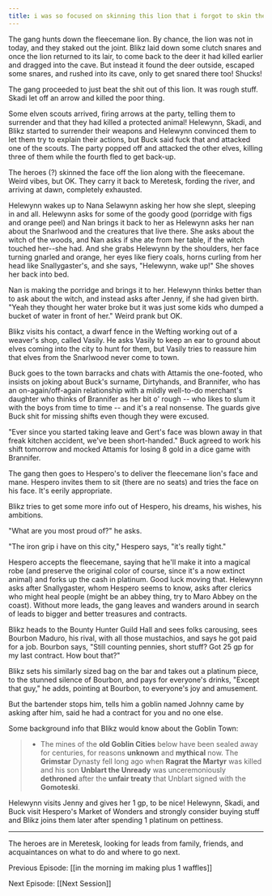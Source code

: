 ```yaml
---
title: i was so focused on skinning this lion that i forgot to skin these people 
---
```


The gang hunts down the fleecemane lion. By chance, the lion was not in today, and they staked out the joint. Blikz laid down some clutch snares and once the lion returned to its lair, to come back to the deer it had killed earlier and dragged into the cave. But instead it found the deer outside, escaped some snares, and rushed into its cave, only to get snared there too! Shucks!

The gang proceeded to just beat the shit out of this lion. It was rough stuff. Skadi let off an arrow and killed the poor thing. 

Some elven scouts arrived, firing arrows at the party, telling them to surrender and that they had killed a protected animal! Helewynn, Skadi, and Blikz started to surrender their weapons and Helewynn convinced them to let them try to explain their actions, but Buck said fuck that and attacked one of the scouts. The party popped off and attacked the other elves, killing three of them while the fourth fled to get back-up.

The heroes (?) skinned the face off the lion along with the fleecemane. Weird vibes, but OK. They carry it back to Meretesk, fording the river, and arriving at dawn, completely exhausted. 

Helewynn wakes up to Nana Selawynn asking her how she slept, sleeping in and all. Helewynn asks for some of the goody good (porridge with figs and orange peel) and Nan brings it back to her as Helewynn asks her nan about the Snarlwood and the creatures that live there. She asks about the witch of the woods, and Nan asks if she ate from her table, if the witch touched her--she had. And she grabs Helewynn by the shoulders, her face turning gnarled and orange, her eyes like fiery coals, horns curling from her head like Snallygaster's, and she says, "Helewynn, wake up!" She shoves her back into bed. 

Nan is making the porridge and brings it to her. Helewynn thinks better than to ask about the witch, and instead asks after Jenny, if she had given birth. "Yeah they thought her water broke but it was just some kids who dumped a bucket of water in front of her." Weird prank but OK.

Blikz visits his contact, a dwarf fence in the Wefting working out of a weaver's shop, called Vasily. He asks Vasily to keep an ear to ground about elves coming into the city to hunt for them, but Vasily tries to reassure him that elves from the Snarlwood never come to town. 

Buck goes to the town barracks and chats with Attamis the one-footed, who insists on joking about Buck's surname, Dirtyhands, and Brannifer, who has an on-again/off-again relationship with a mildly well-to-do merchant's daughter who thinks of Brannifer as her bit o' rough -- who likes to slum it with the boys from time to time -- and it's a real nonsense. The guards give Buck shit for missing shifts even though they were excused. 

"Ever since you started taking leave and Gert's face was blown away in that freak kitchen accident, we've been short-handed." Buck agreed to work his shift tomorrow and mocked Attamis for losing 8 gold in a dice game with Brannifer. 

The gang then goes to Hespero's to deliver the fleecemane lion's face and mane. Hespero invites them to sit (there are no seats) and tries the face on his face. It's eerily appropriate. 

Blikz tries to get some more info out of Hespero, his dreams, his wishes, his ambitions.

"What are you most proud of?" he asks.

"The iron grip i have on this city," Hespero says, "it's really tight."

Hespero accepts the fleecemane, saying that he'll make it into a magical robe (and preserve the original color of course, since it's a now extinct animal) and forks up the cash in platinum. Good luck moving that. Helewynn asks after Snallygaster, whom Hespero seems to know, asks after clerics who might heal people (might be an abbey thing, try to Maro Abbey on the coast). Without more leads, the gang leaves and wanders around in search of leads to bigger and better treasures and contracts.

Blikz heads to the Bounty Hunter Guild Hall and sees folks carousing, sees Bourbon Maduro, his rival, with all those mustachios, and says he got paid for a job. Bourbon says, "Still counting pennies, short stuff? Got 25 gp for my last contract. How bout that?"

Blikz sets his similarly sized bag on the bar and takes out a platinum piece, to the stunned silence of Bourbon, and pays for everyone's drinks, "Except that guy," he adds, pointing at Bourbon, to everyone's joy and amusement. 

But the bartender stops him, tells him a goblin named Johnny came by asking after him, said he had a contract for you and no one else. 

Some background info that Blikz would know about the Goblin Town: 

> - The mines of the **old Goblin Cities** below have been sealed away for centuries, for reasons **unknown** and **mythical** now. The **Grimstar** Dynasty fell long ago when **Ragrat the Martyr** was killed and his son **Unblart the Unready** was unceremoniously **dethroned** after the **unfair treaty** that Unblart signed with the **Gomoteski**.

Helewynn visits Jenny and gives her 1 gp, to be nice! Helewynn, Skadi, and Buck visit Hespero's Market of Wonders  and strongly consider buying stuff and Blikz joins them later after spending 1 platinum on pettiness.

---

The heroes are in Meretesk, looking for leads from family, friends, and acquaintances on what to do and where to go next.

Previous Episode: [[in the morning im making plus 1 waffles]]

Next Episode: [[Next Session]]